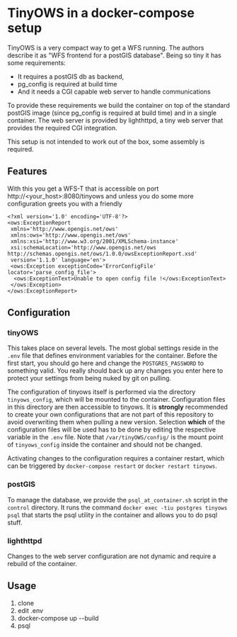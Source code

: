 # TinyOWS in a docker-compose setup

TinyOWS is a very compact way to get a WFS running.
The authors describe it as "WFS frontend for a postGIS database".
Being so tiny it has some requirements:

- It requires a postGIS db as backend,
- pg_config is required at build time
- And it needs a CGI capable web server to handle communications

To provide these requirements we build the container on top of the standard postGIS image (since pg_config is required at build time) and in a single container.
The web server is provided by lighthttpd, a tiny web server that provides the required CGI integration.

This setup is not intended to work out of the box, some assembly is required.

## Features

With this you get a WFS-T that is accessible on port http://<your_host>:8080/tinyows and unless you do some more configuration greets you with a friendly 
```
<?xml version='1.0' encoding='UTF-8'?>
<ows:ExceptionReport
 xmlns='http://www.opengis.net/ows'
 xmlns:ows='http://www.opengis.net/ows'
 xmlns:xsi='http://www.w3.org/2001/XMLSchema-instance'
 xsi:schemaLocation='http://www.opengis.net/ows http://schemas.opengis.net/ows/1.0.0/owsExceptionReport.xsd'
 version='1.1.0' language='en'>
 <ows:Exception exceptionCode='ErrorConfigFile' locator='parse_config_file'>
  <ows:ExceptionText>Unable to open config file !</ows:ExceptionText>
 </ows:Exception>
</ows:ExceptionReport>
```

## Configuration

### tinyOWS

This takes place on several levels.
The most global settings reside in the `.env` file that defines environment variables for the container. 
Before the first start, you should go here and change the `POSTGRES_PASSWORD` to something valid.
You really should back up any changes you enter here to protect your settings from being nuked by git on pulling.

The configuration of tinyows itself is performed via the directory `tinyows_config`, which will be mounted to the container.
Configuration files in this directory are then accessible to tinyows.
It is __strongly__ recommended to create your own configurations that are not part of this repository to avoid overwriting them when pulling a new version.
Selection __which__ of the configuration files will be used has to be done by editing the respective variable in the `.env` file.
Note that `/var/tinyOWS/config/` is the mount point of `tinyows_config` inside the container and should not be changed.

Activating changes to the configuration requires a container restart, which can be triggered by `docker-compose restart` or `docker restart tinyows`.

### postGIS

To manage the database, we provide the `psql_at_container.sh` script in the `control` directory. 
It runs the command `docker exec -tiu postgres tinyows psql` that starts the psql utility in the container and allows you to do psql stuff.

### lighthttpd

Changes to the web server configuration are not dynamic and require a rebuild of the container. 

## Usage

1. clone
2. edit .env
3. docker-compose up --build
4. psql